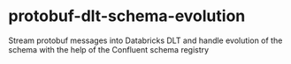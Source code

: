 # protobuf-dlt-schema-evolution
Stream protobuf messages into Databricks DLT and handle evolution of the schema with the help of the Confluent schema registry
